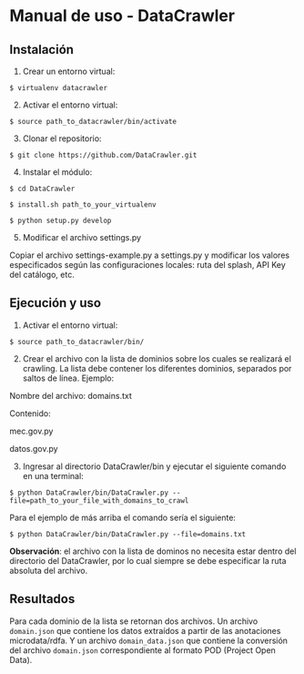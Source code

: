Manual de uso - DataCrawler
=========================

Instalación
-----------

1. Crear un entorno virtual:

 `$ virtualenv datacrawler`

2. Activar el entorno virtual:

 `$ source path_to_datacrawler/bin/activate`

3. Clonar el repositorio:

 `$ git clone https://github.com/DataCrawler.git`

4. Instalar el módulo:

 `$ cd DataCrawler`

 `$ install.sh path_to_your_virtualenv`
 
 `$ python setup.py develop`
 
5. Modificar el archivo settings.py

 Copiar el archivo settings-example.py a settings.py y modificar los valores especificados según las configuraciones locales: ruta del splash, API Key del catálogo, etc.


Ejecución y uso
---------------

1. Activar el entorno virtual:

 `$ source path_to_datacrawler/bin/`

2. Crear el archivo con la lista de dominios sobre los cuales se realizará el crawling. La lista debe contener los diferentes dominios, separados por saltos de línea. Ejemplo:

 Nombre del archivo: domains.txt
 
 Contenido:

 mec.gov.py

 datos.gov.py
 
3. Ingresar al directorio DataCrawler/bin y ejecutar el siguiente comando en una terminal:

 `$ python DataCrawler/bin/DataCrawler.py --file=path_to_your_file_with_domains_to_crawl`

Para el ejemplo de más arriba el comando sería el siguiente:

 `$ python DataCrawler/bin/DataCrawler.py --file=domains.txt`

**Observación**: el archivo con la lista de dominos no necesita estar dentro del directorio del DataCrawler, por lo cual siempre se debe especificar la ruta absoluta del archivo.

Resultados
----------

Para cada dominio de la lista se retornan dos archivos. Un archivo `domain.json` que contiene los datos extraídos a partir de las anotaciones microdata/rdfa. Y un archivo `domain_data.json` que contiene la conversión del archivo `domain.json` correspondiente al formato POD (Project Open Data).
